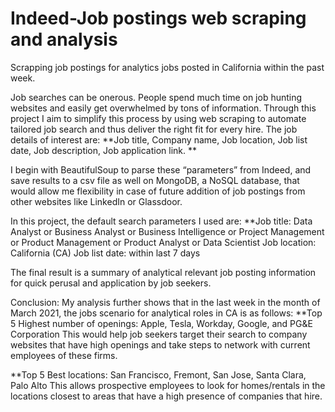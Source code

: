 # Indeed-Job postings web scraping and analysis
Scrapping job postings for analytics jobs posted in California within the past week.

Job searches can be onerous. People spend much time on job hunting websites and easily get overwhelmed by tons of information. Through this project I aim to simplify this process by using web scraping to automate tailored job search and thus deliver the right fit for every hire. 
The job details of interest are: **Job title, Company name, Job location, Job list date, Job description, Job application link. **

I begin with BeautifulSoup to parse these “parameters” from Indeed, and save results to a csv file as well on MongoDB, a NoSQL database, that would allow me flexibility in case of future addition of job postings from other websites like LinkedIn or Glassdoor.

In this project, the default search parameters I used are:
**Job title:  Data Analyst or Business Analyst or Business Intelligence or Project Management or Product Management or Product Analyst or Data Scientist
Job location: California (CA)
Job list date: within last 7 days

The final result is a summary of analytical relevant job posting information for quick perusal and application by job seekers. 

Conclusion: My analysis further shows that in the last week in the month of March 2021, the jobs scenario for analytical roles in CA is as follows: 
**Top 5 Highest number of openings: Apple, Tesla, Workday, Google, and PG&E Corporation
This would help job seekers target their search to company websites that have high openings and take steps to network with current employees of these firms.

**Top 5 Best locations: San Francisco, Fremont, San Jose, Santa Clara, Palo Alto 
This allows prospective employees to look for homes/rentals in the locations closest to areas that have a high presence of companies that hire.
